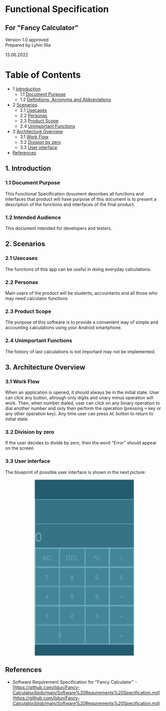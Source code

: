 # Functional Specification
## For "Fancy Calculator"

Version 1.0 approved  
Prepared by Lyhin Illia  
 
13.06.2022

Table of Contents
================
* 1 [Introduction](introduction)
   * 1.1 [Document Purpose](document-purpose)
   * 1.2 [Definitions, Acronyms and Abbreviations](definitions-acronyms-and-abbreviations)
* 2 [Scenarios](scenarios)
   * 2.1 [Usecases](usecases)
   * 2.2 [Personas](personas)
   * 2.3 [Product Scope](product-scope)
   * 2.4 [Unimportant Functions](unimportant-functions)
* 3 [Architecture Overview](architecture-overview)
   * 3.1 [Work Flow](work-flow)
   * 3.2 [Division by zero](division-by-zero)
   * 3.3 [User interface](details)
* [References](references)

## 1. Introduction  
### 1.1 Document Purpose
  This Functional Specification dovument describes all functions and interfaces that product will have purpose of this document is to present a description of the functions and interfaces of the final product. 
### 1.2 Intended Audience
This document intended for developers and testers.

## 2. Scenarios
### 2.1 Usecases
The functions of this app can be useful in doing everyday calculations. 
### 2.2 Personas
Main users of the product will be students, accountants and all those who may need calculator functions
 
### 2.3 Product Scope
The purpose of this software is to provide a convenient way of simple and accounting calculations using your Android smartphone. 

### 2.4 Unimportant Functions
The history of last calculations is not important may not be implemented. 

## 3. Architecture Overview
### 3.1 Work Flow
When an application is opened, it should always be in the initial state. User can click any button, altrough only digits and unary minus operation will work. Then, when number dialed, user can click on any binary operation to dial another number and only then perform the operation (pressing <kbd>=</kbd> key or any other operation key). Any time user can press <kbd>AC</kbd> button to return to initial state.
### 3.2 Division by zero
If the user decides to divide by zero, then the word "Error" should appear on the screen 
### 3.3 User interface
The blueprint of possible user interface is shown in the next picture:

<p align="center">
  <img src="https://github.com/ildun/Fancy-Calculator/blob/main/Blueprint.jpg?raw=true" />
</p>
  
  
  
## References
* Software Requirement Specification for "Fancy Calculator" - [https://github.com/ildun/Fancy-Calculator/blob/main/Software%20Requirements%20Specification.md](https://github.com/ildun/Fancy-Calculator/blob/main/Software%20Requirements%20Specification.md)
